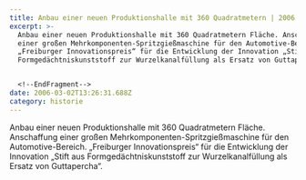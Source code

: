```yaml
---
title: Anbau einer neuen Produktionshalle mit 360 Quadratmetern | 2006
excerpt: >-
  Anbau einer neuen Produktionshalle mit 360 Quadratmetern Fläche. Anschaffung
  einer großen Mehrkomponenten-Spritzgießmaschine für den Automotive-Bereich.
  „Freiburger Innovationspreis“ für die Entwicklung der Innovation „Stift aus
  Formgedächtniskunststoff zur Wurzelkanalfüllung als Ersatz von Guttapercha“.


  <!--EndFragment-->
date: 2006-03-02T13:26:31.688Z
category: historie
---
```

Anbau einer neuen Produktionshalle mit 360 Quadratmetern Fläche. Anschaffung einer großen Mehrkomponenten-Spritzgießmaschine für den Automotive-Bereich. „Freiburger Innovationspreis“ für die Entwicklung der Innovation „Stift aus Formgedächtniskunststoff zur Wurzelkanalfüllung als Ersatz von Guttapercha“.